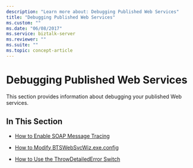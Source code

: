 ```yaml
---
description: "Learn more about: Debugging Published Web Services"
title: "Debugging Published Web Services"
ms.custom: ""
ms.date: "06/08/2017"
ms.service: biztalk-server
ms.reviewer: ""
ms.suite: ""
ms.topic: concept-article
---
```

# Debugging Published Web Services
This section provides information about debugging your published Web services.  
  
## In This Section  
  
-   [How to Enable SOAP Message Tracing](../core/how-to-enable-soap-message-tracing.md)  
  
-   [How to Modify BTSWebSvcWiz.exe.config](../core/how-to-modify-btswebsvcwiz-exe-config.md)  
  
-   [How to Use the ThrowDetailedError Switch](../core/how-to-use-the-throwdetailederror-switch.md)
